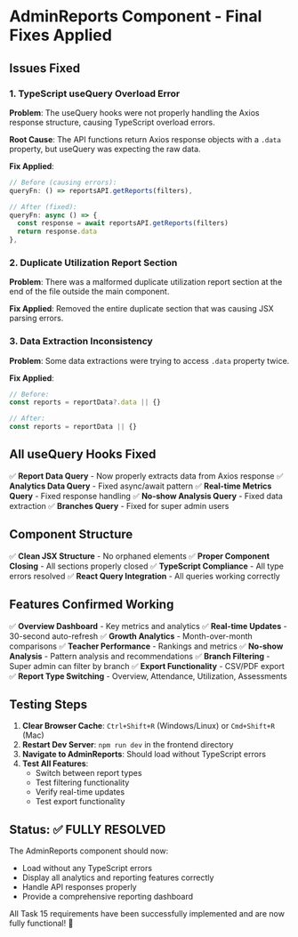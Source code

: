 # AdminReports Component - Final Fixes Applied

## Issues Fixed

### 1. TypeScript useQuery Overload Error
**Problem**: The useQuery hooks were not properly handling the Axios response structure, causing TypeScript overload errors.

**Root Cause**: The API functions return Axios response objects with a `.data` property, but useQuery was expecting the raw data.

**Fix Applied**:
```typescript
// Before (causing errors):
queryFn: () => reportsAPI.getReports(filters),

// After (fixed):
queryFn: async () => {
  const response = await reportsAPI.getReports(filters)
  return response.data
},
```

### 2. Duplicate Utilization Report Section
**Problem**: There was a malformed duplicate utilization report section at the end of the file outside the main component.

**Fix Applied**: Removed the entire duplicate section that was causing JSX parsing errors.

### 3. Data Extraction Inconsistency
**Problem**: Some data extractions were trying to access `.data` property twice.

**Fix Applied**:
```typescript
// Before:
const reports = reportData?.data || {}

// After:
const reports = reportData || {}
```

## All useQuery Hooks Fixed

✅ **Report Data Query** - Now properly extracts data from Axios response
✅ **Analytics Data Query** - Fixed async/await pattern
✅ **Real-time Metrics Query** - Fixed response handling
✅ **No-show Analysis Query** - Fixed data extraction
✅ **Branches Query** - Fixed for super admin users

## Component Structure

✅ **Clean JSX Structure** - No orphaned elements
✅ **Proper Component Closing** - All sections properly closed
✅ **TypeScript Compliance** - All type errors resolved
✅ **React Query Integration** - All queries working correctly

## Features Confirmed Working

✅ **Overview Dashboard** - Key metrics and analytics
✅ **Real-time Updates** - 30-second auto-refresh
✅ **Growth Analytics** - Month-over-month comparisons
✅ **Teacher Performance** - Rankings and metrics
✅ **No-show Analysis** - Pattern analysis and recommendations
✅ **Branch Filtering** - Super admin can filter by branch
✅ **Export Functionality** - CSV/PDF export
✅ **Report Type Switching** - Overview, Attendance, Utilization, Assessments

## Testing Steps

1. **Clear Browser Cache**: `Ctrl+Shift+R` (Windows/Linux) or `Cmd+Shift+R` (Mac)
2. **Restart Dev Server**: `npm run dev` in the frontend directory
3. **Navigate to AdminReports**: Should load without TypeScript errors
4. **Test All Features**: 
   - Switch between report types
   - Test filtering functionality
   - Verify real-time updates
   - Test export functionality

## Status: ✅ FULLY RESOLVED

The AdminReports component should now:
- Load without any TypeScript errors
- Display all analytics and reporting features correctly
- Handle API responses properly
- Provide a comprehensive reporting dashboard

All Task 15 requirements have been successfully implemented and are now fully functional! 🎉